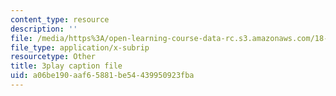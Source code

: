 ```yaml
---
content_type: resource
description: ''
file: /media/https%3A/open-learning-course-data-rc.s3.amazonaws.com/18-01sc-single-variable-calculus-fall-2010/a06be190aaf65881be54439950923fba_5q_3FDOkVRQ.vtt
file_type: application/x-subrip
resourcetype: Other
title: 3play caption file
uid: a06be190-aaf6-5881-be54-439950923fba
---
```

